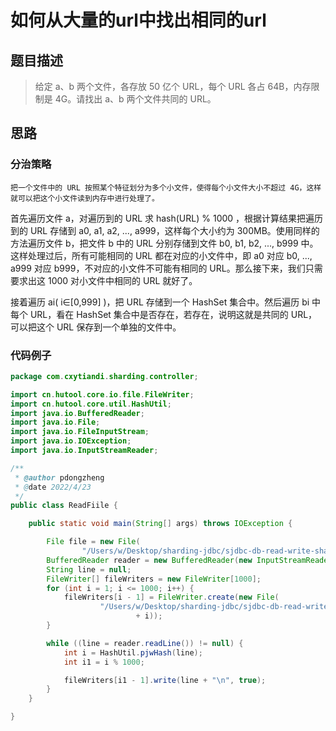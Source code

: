# 如何从大量的url中找出相同的url
## 题目描述
> 给定 a、b 两个文件，各存放 50 亿个 URL，每个 URL 各占 64B，内存限制是 4G。请找出 a、b 两个文件共同的 URL。

## 思路
### 分治策略

    把一个文件中的 URL 按照某个特征划分为多个小文件，使得每个小文件大小不超过 4G，这样就可以把这个小文件读到内存中进行处理了。

首先遍历文件 a，对遍历到的 URL 求 hash(URL) % 1000 ，根据计算结果把遍历到的 URL 存储到 a0, a1, a2, ..., a999，这样每个大小约为 300MB。使用同样的方法遍历文件 b，把文件 b 中的 URL 分别存储到文件 b0, b1, b2, ..., b999 中。这样处理过后，所有可能相同的 URL 都在对应的小文件中，即 a0 对应 b0, ..., a999 对应 b999，不对应的小文件不可能有相同的 URL。那么接下来，我们只需要求出这 1000 对小文件中相同的 URL 就好了。

接着遍历 ai( i∈[0,999] )，把 URL 存储到一个 HashSet 集合中。然后遍历 bi 中每个 URL，看在 HashSet 集合中是否存在，若存在，说明这就是共同的 URL，可以把这个 URL 保存到一个单独的文件中。

### 代码例子

``` java
package com.cxytiandi.sharding.controller;

import cn.hutool.core.io.file.FileWriter;
import cn.hutool.core.util.HashUtil;
import java.io.BufferedReader;
import java.io.File;
import java.io.FileInputStream;
import java.io.IOException;
import java.io.InputStreamReader;

/**
 * @author pdongzheng
 * @date 2022/4/23
 */
public class ReadFiile {

    public static void main(String[] args) throws IOException {

        File file = new File(
                "/Users/w/Desktop/sharding-jdbc/sjdbc-db-read-write-sharding-springboot/src/main/resources/a.txt");
        BufferedReader reader = new BufferedReader(new InputStreamReader(new FileInputStream(file)));
        String line = null;
        FileWriter[] fileWriters = new FileWriter[1000];
        for (int i = 1; i <= 1000; i++) {
            fileWriters[i - 1] = FileWriter.create(new File(
                    "/Users/w/Desktop/sharding-jdbc/sjdbc-db-read-write-sharding-springboot/src/main/resources/a_"
                            + i));
        }

        while ((line = reader.readLine()) != null) {
            int i = HashUtil.pjwHash(line);
            int i1 = i % 1000;

            fileWriters[i1 - 1].write(line + "\n", true);
        }
    }

}


```